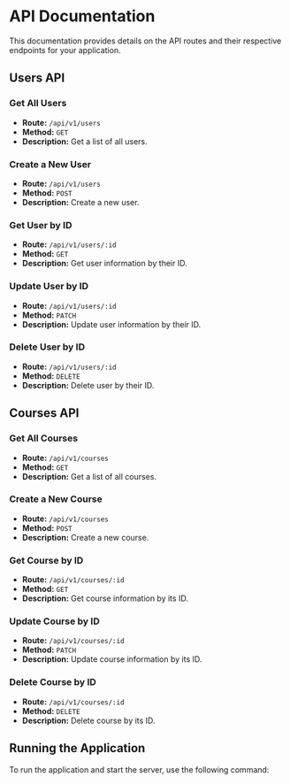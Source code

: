 # API Documentation

This documentation provides details on the API routes and their respective endpoints for your application.

## Users API

### Get All Users

- **Route:** `/api/v1/users`
- **Method:** `GET`
- **Description:** Get a list of all users.

### Create a New User

- **Route:** `/api/v1/users`
- **Method:** `POST`
- **Description:** Create a new user.

### Get User by ID

- **Route:** `/api/v1/users/:id`
- **Method:** `GET`
- **Description:** Get user information by their ID.

### Update User by ID

- **Route:** `/api/v1/users/:id`
- **Method:** `PATCH`
- **Description:** Update user information by their ID.

### Delete User by ID

- **Route:** `/api/v1/users/:id`
- **Method:** `DELETE`
- **Description:** Delete user by their ID.

## Courses API

### Get All Courses

- **Route:** `/api/v1/courses`
- **Method:** `GET`
- **Description:** Get a list of all courses.

### Create a New Course

- **Route:** `/api/v1/courses`
- **Method:** `POST`
- **Description:** Create a new course.

### Get Course by ID

- **Route:** `/api/v1/courses/:id`
- **Method:** `GET`
- **Description:** Get course information by its ID.

### Update Course by ID

- **Route:** `/api/v1/courses/:id`
- **Method:** `PATCH`
- **Description:** Update course information by its ID.

### Delete Course by ID

- **Route:** `/api/v1/courses/:id`
- **Method:** `DELETE`
- **Description:** Delete course by its ID.

## Running the Application

To run the application and start the server, use the following command:

